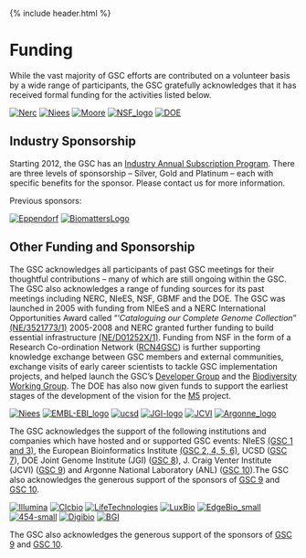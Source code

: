 {% include header.html %}

# Funding

While the vast majority of GSC efforts are contributed on a volunteer basis by a wide range of participants, the GSC gratefully acknowledges that it has received formal funding for the activities listed below.

[![Nerc](http://press3.mcs.anl.gov/gensc/files/2013/06/Nerc.gif)](http://press3.mcs.anl.gov/gensc/files/2013/06/Nerc.gif) [![Niees](http://press3.mcs.anl.gov/gensc/files/2013/06/Niees1.jpg)](http://press3.mcs.anl.gov/gensc/files/2013/06/Niees1.jpg) [![Moore](http://press3.mcs.anl.gov/gensc/files/2013/06/Moore.png)](http://press3.mcs.anl.gov/gensc/files/2013/06/Moore.png) [![NSF_logo](http://press3.mcs.anl.gov/gensc/files/2013/06/NSF_logo.jpg)](http://press3.mcs.anl.gov/gensc/files/2013/06/NSF_logo.jpg) [![DOE](http://press3.mcs.anl.gov/gensc/files/2013/06/DOE.png)](http://press3.mcs.anl.gov/gensc/files/2013/06/DOE.png)

## Industry Sponsorship

Starting 2012, the GSC has an [Industry Annual Subscription Program](http://wiki.gensc.org/index.php?title=Industry_Sponsorship "Industry Sponsorship"). There are three levels of sponsorship – Silver, Gold and Platinum – each with specific benefits for the sponsor. Please contact us for more information.

Previous sponsors:

 [![Eppendorf](http://press3.mcs.anl.gov/gensc/files/2015/07/Eppendorf.jpg)](http://press3.mcs.anl.gov/gensc/files/2015/07/Eppendorf.jpg) [![BiomattersLogo](http://press3.mcs.anl.gov/gensc/files/2015/07/BiomattersLogo.png)](http://press3.mcs.anl.gov/gensc/files/2015/07/BiomattersLogo.png)

## Other Funding and Sponsorship

The GSC acknowledges all participants of past GSC meetings for their thoughtful contributions – many of which are still ongoing within the GSC. The GSC also acknowledges a range of funding sources for its past meetings including NERC, NIeES, NSF, GBMF and the DOE. The GSC was launched in 2005 with funding from NIEeS and a NERC International Opportunities Award called “‘_Cataloguing our Complete Genome Collection_” [(NE/3521773/1)](http://gotw.nerc.ac.uk/list_full.asp?pcode=NE/D521773/1&cookieConsent=A) 2005-2008 and NERC granted further funding to build essential infrastructure [(NE/D01252X/1)](http://gotw.nerc.ac.uk/list_full.asp?pcode=NE/D01252X/1&cookieConsent=A). Funding from NSF in the form of a Research Co-ordination Network ([RCN4GSC](http://wiki.gensc.org/index.php?title=RCN4GSC "RCN4GSC")) is further supporting knowledge exchange between GSC members and external communities, exchange visits of early career scientists to tackle GSC implementation projects, and helped launch the GSC’s [Developer Group](http://wiki.gensc.org/index.php?title=Developer_Group "Developer Group") and the [Biodiversity Working Group](http://wiki.gensc.org/index.php?title=Biodiversity_Working_Group "Biodiversity Working Group"). The DOE has also now given funds to support the earliest stages of the development of the vision for the [M5](http://wiki.gensc.org/index.php?title=M5 "M5") project.

 [![Niees](http://press3.mcs.anl.gov/gensc/files/2013/06/Niees.jpg)](http://press3.mcs.anl.gov/gensc/files/2013/06/Niees.jpg) [![EMBL-EBI_logo](http://press3.mcs.anl.gov/gensc/files/2015/07/EMBL-EBI_logo.png)](http://press3.mcs.anl.gov/gensc/files/2015/07/EMBL-EBI_logo.png) [![ucsd](http://press3.mcs.anl.gov/gensc/files/2015/07/ucsd.jpg)](http://press3.mcs.anl.gov/gensc/files/2015/07/ucsd.jpg) [![JGI-logo](http://press3.mcs.anl.gov/gensc/files/2015/07/JGI-logo.png)](http://press3.mcs.anl.gov/gensc/files/2015/07/JGI-logo.png) [![JCVI](http://press3.mcs.anl.gov/gensc/files/2015/07/JCVI.jpg)](http://press3.mcs.anl.gov/gensc/files/2015/07/JCVI.jpg) [![Argonne_logo](http://press3.mcs.anl.gov/gensc/files/2015/07/Argonne_logo.jpg)](http://press3.mcs.anl.gov/gensc/files/2015/07/Argonne_logo.jpg)

The GSC acknowledges the support of the following institutions and companies which have hosted and or supported GSC events: NIeES [(GSC 1 and 3)](http://wiki.gensc.org/index.php?title=GSC_Meetings), the European Bioinformatics Institute [(GSC 2, 4, 5, 6)](http://wiki.gensc.org/index.php?title=GSC_Meetings), UCSD ([GSC 7](http://wiki.gensc.org/index.php?title=GSC_Meetings)), DOE Joint Genome Institute (JGI) ([GSC 8](http://wiki.gensc.org/index.php?title=GSC_Meetings#GSC_8_DOE_JGI.2C_Sept_9-11.2C_2009.2C_Walnut_Creek_CA.2C_USA "GSC 8")), J. Craig Venter Institute (JCVI) ([GSC 9](http://wiki.gensc.org/index.php?title=GSC_9 "GSC 9")) and Argonne National Laboratory (ANL) ([GSC 10](http://wiki.gensc.org/index.php?title=GSC_10 "GSC 10")).The GSC also acknowledges the generous support of the sponsors of [GSC 9](http://wiki.gensc.org/index.php?title=GSC_9 "GSC 9") and [GSC 10](http://wiki.gensc.org/index.php?title=GSC_10 "GSC 10").

[![Illumina](http://press3.mcs.anl.gov/gensc/files/2015/07/Illumina.jpg)](http://press3.mcs.anl.gov/gensc/files/2015/07/Illumina.jpg) [![Clcbio](http://press3.mcs.anl.gov/gensc/files/2015/07/Clcbio.jpg)](http://press3.mcs.anl.gov/gensc/files/2015/07/Clcbio.jpg) [![LifeTechnologies](http://press3.mcs.anl.gov/gensc/files/2015/07/LifeTechnologies.jpg)](http://press3.mcs.anl.gov/gensc/files/2015/07/LifeTechnologies.jpg) [![LuxBio](http://press3.mcs.anl.gov/gensc/files/2015/07/LuxBio.jpg)](http://press3.mcs.anl.gov/gensc/files/2015/07/LuxBio.jpg) [![EdgeBio_small](http://press3.mcs.anl.gov/gensc/files/2015/07/EdgeBio_small.jpg)](http://press3.mcs.anl.gov/gensc/files/2015/07/EdgeBio_small.jpg) [![454-small](http://press3.mcs.anl.gov/gensc/files/2015/07/454-small.jpg)](http://press3.mcs.anl.gov/gensc/files/2015/07/454-small.jpg) [![Digibio](http://press3.mcs.anl.gov/gensc/files/2015/07/Digibio.png)](http://press3.mcs.anl.gov/gensc/files/2015/07/Digibio.png) [![BGI](http://press3.mcs.anl.gov/gensc/files/2015/07/BGI.jpg)](http://press3.mcs.anl.gov/gensc/files/2015/07/BGI.jpg)

The GSC also acknowledges the generous support of the sponsors of [GSC 9](http://wiki.gensc.org/index.php?title=GSC_9 "GSC 9") and [GSC 10](http://wiki.gensc.org/index.php?title=GSC_10 "GSC 10").
